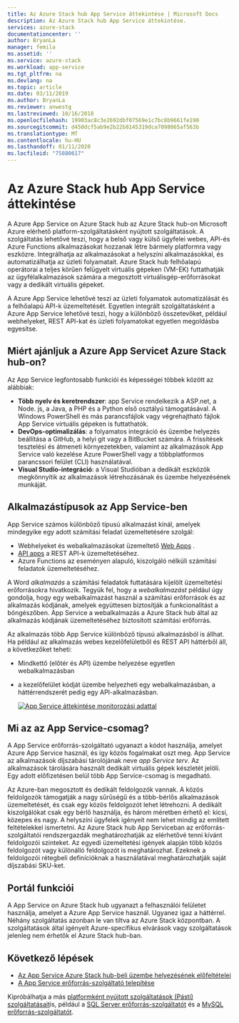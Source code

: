 ```yaml
---
title: Az Azure Stack hub App Service áttekintése | Microsoft Docs
description: Az Azure Stack hub App Service áttekintése.
services: azure-stack
documentationcenter: ''
author: BryanLa
manager: femila
ms.assetid: ''
ms.service: azure-stack
ms.workload: app-service
ms.tgt_pltfrm: na
ms.devlang: na
ms.topic: article
ms.date: 03/11/2019
ms.author: BryanLa
ms.reviewer: anwestg
ms.lastreviewed: 10/16/2018
ms.openlocfilehash: 19903ac8c3e2692dbf07569e1c7bc8b9661fe190
ms.sourcegitcommit: d450dcf5ab9e2b22b8145319dca7098065af563b
ms.translationtype: MT
ms.contentlocale: hu-HU
ms.lasthandoff: 01/11/2020
ms.locfileid: "75880617"
---
```

# <a name="app-service-on-azure-stack-hub-overview"></a>Az Azure Stack hub App Service áttekintése

A Azure App Service on Azure Stack hub az Azure Stack hub-on Microsoft Azure elérhető platform-szolgáltatásként nyújtott szolgáltatások. A szolgáltatás lehetővé teszi, hogy a belső vagy külső ügyfelei webes, API-és Azure Functions alkalmazásokat hozzanak létre bármely platformra vagy eszközre. Integrálhatja az alkalmazásokat a helyszíni alkalmazásokkal, és automatizálhatja az üzleti folyamatait. Azure Stack hub felhőalapú operátorai a teljes körűen felügyelt virtuális gépeken (VM-EK) futtathatják az ügyfélalkalmazások számára a megosztott virtuálisgép-erőforrásokat vagy a dedikált virtuális gépeket.

A Azure App Service lehetővé teszi az üzleti folyamatok automatizálását és a felhőalapú API-k üzemeltetését. Egyetlen integrált szolgáltatásként a Azure App Service lehetővé teszi, hogy a különböző összetevőket, például webhelyeket, REST API-kat és üzleti folyamatokat egyetlen megoldásba egyesítse.

## <a name="why-offer-azure-app-service-on-azure-stack-hub"></a>Miért ajánljuk a Azure App Servicet Azure Stack hub-on?

Az App Service legfontosabb funkciói és képességei többek között az alábbiak:

- **Több nyelv és keretrendszer**: app Service rendelkezik a ASP.net, a Node. js, a Java, a PHP és a Python első osztályú támogatásával. A Windows PowerShell és más parancsfájlok vagy végrehajtható fájlok App Service virtuális gépeken is futtathatók.
- **DevOps-optimalizálás**: a folyamatos integráció és üzembe helyezés beállítása a GitHub, a helyi git vagy a BitBucket számára. A frissítések tesztelési és átmeneti környezetekben, valamint az alkalmazások App Service való kezelése Azure PowerShell vagy a többplatformos parancssori felület (CLI) használatával.
- **Visual Studio-integráció**: a Visual Studióban a dedikált eszközök megkönnyítik az alkalmazások létrehozásának és üzembe helyezésének munkáját.

## <a name="app-types-in-app-service"></a>Alkalmazástípusok az App Service-ben

App Service számos különböző típusú alkalmazást kínál, amelyek mindegyike egy adott számítási feladat üzemeltetésére szolgál:

- Webhelyeket és webalkalmazásokat üzemeltető [Web Apps](/azure/app-service/overview) .
- [API apps](/azure/app-service/overview) a REST API-k üzemeltetéséhez.
- Azure Functions az eseményen alapuló, kiszolgáló nélküli számítási feladatok üzemeltetéséhez.

A Word *alkalmazás* a számítási feladatok futtatására kijelölt üzemeltetési erőforrásokra hivatkozik. Tegyük fel, hogy a *webalkalmazást* például úgy gondolja, hogy egy webalkalmazást használ a számítási erőforrások és az alkalmazás kódjának, amelyek együttesen biztosítják a funkcionalitást a böngészőben. App Service a webalkalmazás a Azure Stack hub által az alkalmazás kódjának üzemeltetéséhez biztosított számítási erőforrás.

Az alkalmazás több App Service különböző típusú alkalmazásból is állhat. Ha például az alkalmazás webes kezelőfelületből és REST API háttérből áll, a következőket teheti:

- Mindkettő (előtér és API) üzembe helyezése egyetlen webalkalmazásban
- a kezelőfelület kódját üzembe helyezheti egy webalkalmazásban, a háttérrendszerét pedig egy API-alkalmazásban.

   [![App Service áttekintése monitorozási adattal](media/azure-stack-app-service-overview/image01.png "App Service áttekintése monitorozási adattal")](media/azure-stack-app-service-overview/image01.png#lightbox)

## <a name="what-is-an-app-service-plan"></a>Mi az az App Service-csomag?

A App Service erőforrás-szolgáltató ugyanazt a kódot használja, amelyet Azure App Service használ, és így közös fogalmakat oszt meg. App Service az alkalmazások díjszabási tárolójának neve *app Service terv*. Az alkalmazások tárolására használt dedikált virtuális gépek készletét jelöli. Egy adott előfizetésen belül több App Service-csomag is megadható.

Az Azure-ban megosztott és dedikált feldolgozók vannak. A közös feldolgozók támogatják a nagy sűrűségű és a több-bérlős alkalmazások üzemeltetését, és csak egy közös feldolgozót lehet létrehozni. A dedikált kiszolgálókat csak egy bérlő használja, és három méretben érhető el: kicsi, közepes és nagy. A helyszíni ügyfelek igényeit nem lehet mindig az említett feltételekkel ismertetni. Az Azure Stack hub App Serviceban az erőforrás-szolgáltatói rendszergazdák meghatározhatják az elérhetővé tenni kívánt feldolgozói szinteket. Az egyedi üzemeltetési igények alapján több közös feldolgozót vagy különálló feldolgozót is meghatározhat. Ezeknek a feldolgozói rétegbeli definícióknak a használatával meghatározhatják saját díjszabási SKU-ket.

## <a name="portal-features"></a>Portál funkciói

A App Service on Azure Stack hub ugyanazt a felhasználói felületet használja, amelyet a Azure App Service használ. Ugyanez igaz a háttérrel. Néhány szolgáltatás azonban le van tiltva az Azure Stack központban. A szolgáltatások által igényelt Azure-specifikus elvárások vagy szolgáltatások jelenleg nem érhetők el Azure Stack hub-ban.

## <a name="next-steps"></a>Következő lépések

- [Az App Service Azure Stack hub-beli üzembe helyezésének előfeltételei](azure-stack-app-service-before-you-get-started.md)
- [A App Service erőforrás-szolgáltató telepítése](azure-stack-app-service-deploy.md)

Kipróbálhatja a más [platformként nyújtott szolgáltatások (Pásti) szolgáltatásait](service-plan-offer-subscription-overview.md)is, például a [SQL Server erőforrás-szolgáltatót](azure-stack-sql-resource-provider-deploy.md) és a [MySQL erőforrás-szolgáltatót](azure-stack-mysql-resource-provider-deploy.md).
